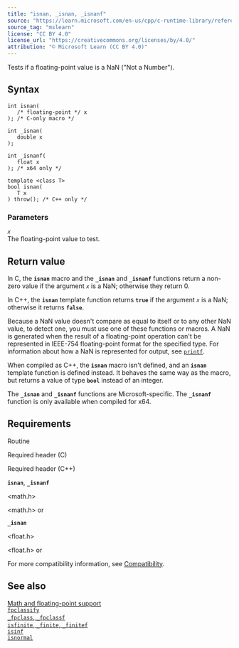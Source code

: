 ```yaml
---
title: "isnan, _isnan, _isnanf"
source: "https://learn.microsoft.com/en-us/cpp/c-runtime-library/reference/isnan-isnan-isnanf?view=msvc-170"
source_tag: "mslearn"
license: "CC BY 4.0"
license_url: "https://creativecommons.org/licenses/by/4.0/"
attribution: "© Microsoft Learn (CC BY 4.0)"
---
```

Tests if a floating-point value is a NaN ("Not a Number").

## Syntax

```
int isnan(
   /* floating-point */ x
); /* C-only macro */

int _isnan(
   double x
);

int _isnanf(
   float x
); /* x64 only */

template <class T>
bool isnan(
   T x
) throw(); /* C++ only */
```

### Parameters

_`x`_  
The floating-point value to test.

## Return value

In C, the **`isnan`** macro and the **`_isnan`** and **`_isnanf`** functions return a non-zero value if the argument _`x`_ is a NaN; otherwise they return 0.

In C++, the **`isnan`** template function returns **`true`** if the argument _`x`_ is a NaN; otherwise it returns **`false`**.

Because a NaN value doesn't compare as equal to itself or to any other NaN value, to detect one, you must use one of these functions or macros. A NaN is generated when the result of a floating-point operation can't be represented in IEEE-754 floating-point format for the specified type. For information about how a NaN is represented for output, see [`printf`](https://learn.microsoft.com/en-us/cpp/c-runtime-library/reference/printf-printf-l-wprintf-wprintf-l?view=msvc-170).

When compiled as C++, the **`isnan`** macro isn't defined, and an **`isnan`** template function is defined instead. It behaves the same way as the macro, but returns a value of type **`bool`** instead of an integer.

The **`_isnan`** and **`_isnanf`** functions are Microsoft-specific. The **`_isnanf`** function is only available when compiled for x64.

## Requirements

Routine

Required header (C)

Required header (C++)

**`isnan`**, **`_isnanf`**

<math.h>

<math.h> or <cmath>

**`_isnan`**

<float.h>

<float.h> or <cfloat>

For more compatibility information, see [Compatibility](https://learn.microsoft.com/en-us/cpp/c-runtime-library/compatibility?view=msvc-170).

## See also

[Math and floating-point support](https://learn.microsoft.com/en-us/cpp/c-runtime-library/floating-point-support?view=msvc-170)  
[`fpclassify`](https://learn.microsoft.com/en-us/cpp/c-runtime-library/reference/fpclassify?view=msvc-170)  
[`_fpclass`, `_fpclassf`](https://learn.microsoft.com/en-us/cpp/c-runtime-library/reference/fpclass-fpclassf?view=msvc-170)  
[`isfinite`, `_finite`, `_finitef`](https://learn.microsoft.com/en-us/cpp/c-runtime-library/reference/finite-finitef?view=msvc-170)  
[`isinf`](https://learn.microsoft.com/en-us/cpp/c-runtime-library/reference/isinf?view=msvc-170)  
[`isnormal`](https://learn.microsoft.com/en-us/cpp/c-runtime-library/reference/isnormal?view=msvc-170)